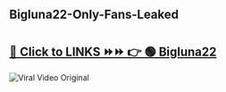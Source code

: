 
 ## Bigluna22-Only-Fans-Leaked

# <h2><a href="https://clipsfans.com/Bigluna22&ref=git">🔗 Click to LINKS ⏩⏩ 👉 🟢 Bigluna22 </a></h2>

<a href="https://clipsfans.com/Bigluna22&ref=git" rel="nofollow" data-target="animated-image.originalLink"><img src="https://i.ibb.co.com/xMMVF88/686577567.gif" alt="Viral Video Original" style="max-width: 100%; display: inline-block;" data-target="animated-image.originalImage"></a>
